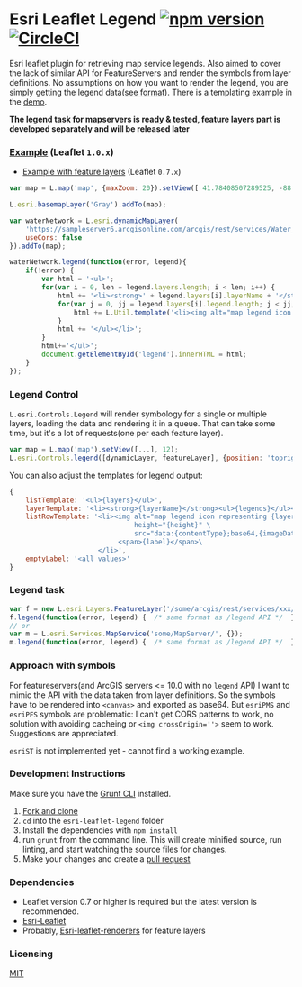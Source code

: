 # Esri Leaflet Legend  [![npm version](https://badge.fury.io/js/esri-leaflet-legend.svg)](https://badge.fury.io/js/esri-leaflet-legend) [![CircleCI](https://circleci.com/gh/w8r/esri-leaflet-legend.svg?style=svg)](https://circleci.com/gh/w8r/esri-leaflet-legend)

Esri leaflet plugin for retrieving map service legends. Also aimed to cover the
lack of similar API for FeatureServers and render the symbols from layer definitions.
No assumptions on how you want to render the legend, you are simply getting the
legend data([see format](http://resources.arcgis.com/en/help/arcgis-rest-api/index.html#//02r3000000pm000000)). There is a templating example in the [demo](https://w8r.github.io/esri-leaflet-legend/example/).

**The legend task for mapservers is ready & tested, feature layers part is developed
separately and will be released later**

### [Example](https://w8r.github.io/esri-leaflet-legend/example/) (Leaflet `1.0.x`)

* [Example with feature layers](https://w8r.github.io/esri-leaflet-legend/example/featureserver.html) (Leaflet `0.7.x`)

```js
var map = L.map('map', {maxZoom: 20}).setView([ 41.78408507289525, -88.13716292381285], 18);

L.esri.basemapLayer('Gray').addTo(map);

var waterNetwork = L.esri.dynamicMapLayer(
    'https://sampleserver6.arcgisonline.com/arcgis/rest/services/Water_Network/MapServer', {
    useCors: false
}).addTo(map);

waterNetwork.legend(function(error, legend){
    if(!error) {
        var html = '<ul>';
        for(var i = 0, len = legend.layers.length; i < len; i++) {
            html += '<li><strong>' + legend.layers[i].layerName + '</strong><ul>';
            for(var j = 0, jj = legend.layers[i].legend.length; j < jj; j++){
                html += L.Util.template('<li><img alt="map legend icon representing {layerName}" width="{width}" height="{height}" src="data:{contentType};base64,{imageData}"><span>{label}</span></li>', legend.layers[i].legend[j]);
            }
            html += '</ul></li>';
        }
        html+='</ul>';
        document.getElementById('legend').innerHTML = html;
    }
});
```

### Legend Control

`L.esri.Controls.Legend` will render symbology for a single or multiple layers,
loading the data and rendering it in a queue. That can take some time, but it's
a lot of requests(one per each feature layer).

```js
var map = L.map('map').setView([...], 12);
L.esri.Controls.legend([dynamicLayer, featureLayer], {position: 'topright'}).addTo(map);
```

You can also adjust the templates for legend output:

```js
{
    listTemplate: '<ul>{layers}</ul>',
    layerTemplate: '<li><strong>{layerName}</strong><ul>{legends}</ul></li>',
    listRowTemplate: '<li><img alt="map legend icon representing {layerName}" width="{width}" \
                               height="{height}" \
                               src="data:{contentType};base64,{imageData}">\
                           <span>{label}</span>\
                      </li>',
    emptyLabel: '<all values>'
}
```

### Legend task

```js
var f = new L.esri.Layers.FeatureLayer('/some/arcgis/rest/services/xxx/FeatureServer/0', {}).addTo(map);
f.legend(function(error, legend) {  /* same format as /legend API */  });
// or
var m = L.esri.Services.MapService('some/MapServer/', {});
m.legend(function(error, legend) {  /* same format as /legend API */  });
```

### Approach with symbols

For featureservers(and ArcGIS servers <= 10.0 with no `legend` API) I want to mimic
the API with the data taken from layer definitions. So the symbols have to be rendered
into `<canvas>` and exported as base64. But `esriPMS` and `esriPFS` symbols are
problematic: I can't get CORS patterns to work, no solution with avoiding cacheing
or `<img crossOrigin=''>` seem to work. Suggestions are appreciated.

`esriST` is not implemented yet - cannot find a working example.

### Development Instructions

Make sure you have the [Grunt CLI](http://gruntjs.com/getting-started) installed.

1. [Fork and clone](https://help.github.com/articles/fork-a-repo)
2. `cd` into the `esri-leaflet-legend` folder
5. Install the dependencies with `npm install`
5. run `grunt` from the command line. This will create minified source, run linting, and start watching the source files for changes.
6. Make your changes and create a [pull request](https://help.github.com/articles/creating-a-pull-request)

### Dependencies

* Leaflet version 0.7 or higher is required but the latest version is recommended.
* [Esri-Leaflet](https://github.com/esri/esri-leaflet/)
* Probably, [Esri-leaflet-renderers](https://github.com/esri/esri-leaflet-renderers/) for feature layers

### Licensing

[MIT](LICENSE)

